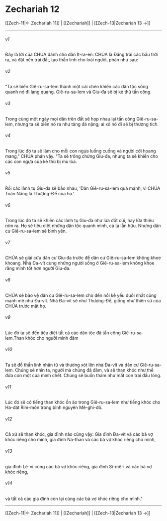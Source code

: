 # Zechariah 12

[[Zech-11|← Zechariah 11]] | [[Zechariah]] | [[Zech-13|Zechariah 13 →]]
***



###### v1 
Đây là lời của CHÚA dành cho dân Ít-ra-en. CHÚA là Đấng trải các bầu trời ra, và đặt nền trái đất, tạo thần linh cho loài người, phán như sau: 

###### v2 
"Ta sẽ biến Giê-ru-sa-lem thành một cái chén khiến các dân tộc sống quanh nó đi lạng quạng. Giê-ru-sa-lem và Giu-đa sẽ bị kẻ thù tấn công. 

###### v3 
Trong cùng một ngày mọi dân trên đất sẽ họp nhau lại tấn công Giê-ru-sa-lem, nhưng ta sẽ biến nó ra như tảng đá nặng; ai xô nó đi sẽ bị thương tích. 

###### v4 
Trong lúc đó ta sẽ làm cho mỗi con ngựa luống cuống và người cỡi hoang mang," CHÚA phán vậy. "Ta sẽ trông chừng Giu-đa, nhưng ta sẽ khiến cho các con ngựa của kẻ thù bị mù lòa. 

###### v5 
Rồi các lãnh tụ Giu-đa sẽ bảo nhau, 'Dân Giê-ru-sa-lem quá mạnh, vì CHÚA Toàn Năng là Thượng-Đế của họ.' 

###### v6 
Trong lúc đó ta sẽ khiến các lãnh tụ Giu-đa như lửa đốt củi, hay lửa thiêu rơm rạ. Họ sẽ tiêu diệt những dân tộc quanh mình, cả tả lẫn hữu. Nhưng dân cư Giê-ru-sa-lem sẽ bình yên. 

###### v7 
CHÚA sẽ giải cứu dân cư Giu-đa trước để dân cư Giê-ru-sa-lem không khoe khoang. Nhà Đa-vít cùng những người sống ở Giê-ru-sa-lem không khoe rằng mình tốt hơn người Giu-đa. 

###### v8 
CHÚA sẽ bảo vệ dân cư Giê-ru-sa-lem cho đến nỗi kẻ yếu đuối nhất cũng mạnh mẽ như Đa-vít. Nhà Đa-vít sẽ như Thượng-Đế, giống như thiên sứ của CHÚA trước mặt họ. 

###### v9 
Lúc đó ta sẽ đến tiêu diệt tất cả các dân tộc đã tấn công Giê-ru-sa-lem.Than khóc cho người mình đâm 

###### v10 
Ta sẽ đổ thần linh nhân từ và thương xót lên nhà Đa-vít và dân cư Giê-ru-sa-lem. Chúng sẽ nhìn ta, người mà chúng đã đâm, và sẽ than khóc như thể đứa con một của mình chết. Chúng sẽ buồn thảm như mất con trai đầu lòng. 

###### v11 
Lúc đó sẽ có tiếng than khóc ồn ào trong Giê-ru-sa-lem như tiếng khóc cho Ha-đát Rim-môn trong bình nguyên Mê-ghi-đô. 

###### v12 
Cả xứ sẽ than khóc, gia đình nào cũng vậy: Gia đình Đa-vít và các bà vợ khóc riêng cho mình, gia đình Na-than và các bà vợ khóc riêng cho mình, 

###### v13 
gia đình Lê-vi cùng các bà vợ khóc riêng, gia đình Si-mê-i và các bà vợ khóc riêng, 

###### v14 
và tất cả các gia đình còn lại cùng các bà vợ khóc riêng cho mình."

***
[[Zech-11|← Zechariah 11]] | [[Zechariah]] | [[Zech-13|Zechariah 13 →]]
